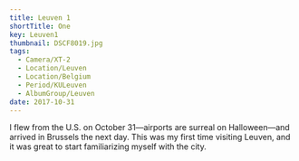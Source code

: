 ```yaml
---
title: Leuven 1
shortTitle: One
key: Leuven1
thumbnail: DSCF8019.jpg
tags:
  - Camera/XT-2
  - Location/Leuven
  - Location/Belgium
  - Period/KULeuven
  - AlbumGroup/Leuven
date: 2017-10-31
---
```

I flew from the U.S. on October 31—airports are surreal on Halloween—and arrived in Brussels the next day. This was my first time visiting Leuven, and it was great to start familiarizing myself with the city.
